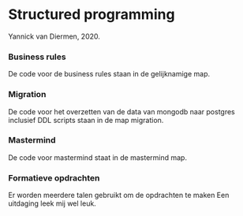 # Structured programming

Yannick van Diermen, 2020.

### Business rules
De code voor de business rules staan in de gelijknamige map.

### Migration
De code voor het overzetten van de data van mongodb naar postgres inclusief DDL scripts staan in de map migration.

### Mastermind
De code voor mastermind staat in de mastermind map.

### Formatieve opdrachten
Er worden meerdere talen gebruikt om de opdrachten te maken Een uitdaging leek mij wel leuk.
